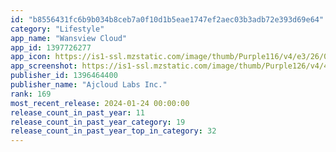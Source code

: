 ```yaml
---
id: "b8556431fc6b9b034b8ceb7a0f10d1b5eae1747ef2aec03b3adb72e393d69e64"
category: "Lifestyle"
app_name: "Wansview Cloud"
app_id: 1397726277
app_icon: https://is1-ssl.mzstatic.com/image/thumb/Purple116/v4/e3/26/0f/e3260f22-6da3-b74c-b001-ee3abfa85093/AppIcon_WanviewCloud-0-0-1x_U007epad-0-0-0-sRGB-85-220.png/1024x1024bb.png
app_screenshot: https://is1-ssl.mzstatic.com/image/thumb/Purple126/v4/42/02/67/4202671b-09fe-ca96-df63-5b6faf3ecaf1/1e84cddf-9ef7-4241-81eb-22c97e8d1627__U95ea_U5c4f.png/1242x2688bb.png
publisher_id: 1396464400
publisher_name: "Ajcloud Labs Inc."
rank: 169
most_recent_release: 2024-01-24 00:00:00
release_count_in_past_year: 11
release_count_in_past_year_category: 19
release_count_in_past_year_top_in_category: 32
---
```

